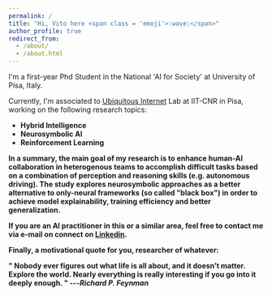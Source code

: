 ```yaml
---
permalink: /
title: "Hi, Vito here <span class = 'emoji'>:wave:</span>"
author_profile: true
redirect_from: 
  - /about/
  - /about.html
---
```


I'm a first-year Phd Student in the National 'AI for Society' at University of Pisa, Italy.

Currently, I'm associated to <a href = "https://ui.iit.cnr.it/en/">Ubiquitous Internet</a> Lab at IIT-CNR in Pisa, working on the following research topics:

* <b>Hybrid Intelligence</b>
* <b>Neurosymbolic AI</b>
* <b>Reinforcement Learning<b>

In a summary, the main goal of my research is to enhance human-AI collaboration in heterogenous teams to accomplish difficult tasks based on a combination of perception and reasoning skills (e.g. autonomous driving). The study explores neurosymbolic approaches as a better alternative to only-neural frameworks (so called "black box") in order to achieve model explainability, training efficiency and better generalization.

If you are an AI practitioner in this or a similar area, feel free to contact me via e-mail on connect on <a href = "https://www.linkedin.com/in/vitoscaraggi/">Linkedin</a>.

Finally, a motivational quote for you, researcher of whatever:

"
Nobody ever figures out what life is all about,
and it doesn’t matter.
Explore the world.
Nearly everything is really interesting
if you go into it deeply enough.
"
---<cite>Richard P. Feynman</cite>